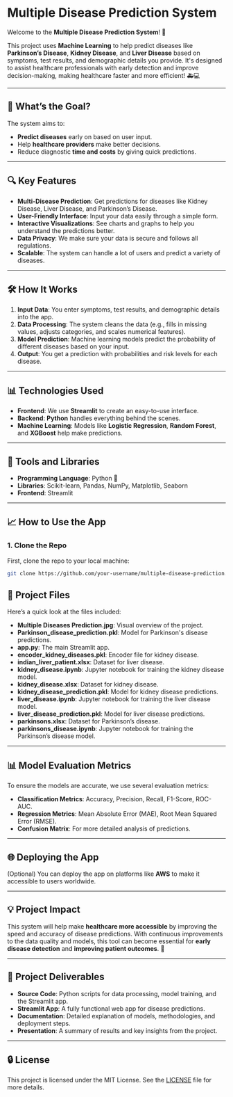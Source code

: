 # Multiple Disease Prediction System

Welcome to the **Multiple Disease Prediction System**! 🎉

This project uses **Machine Learning** to help predict diseases like **Parkinson’s Disease**, **Kidney Disease**, and **Liver Disease** based on symptoms, test results, and demographic details you provide. It's designed to assist healthcare professionals with early detection and improve decision-making, making healthcare faster and more efficient! 🚑💻

---

## 🚀 **What’s the Goal?**

The system aims to:

- **Predict diseases** early on based on user input.
- Help **healthcare providers** make better decisions.
- Reduce diagnostic **time and costs** by giving quick predictions.

---

## 🔍 **Key Features**

- **Multi-Disease Prediction**: Get predictions for diseases like Kidney Disease, Liver Disease, and Parkinson’s Disease.
- **User-Friendly Interface**: Input your data easily through a simple form.
- **Interactive Visualizations**: See charts and graphs to help you understand the predictions better.
- **Data Privacy**: We make sure your data is secure and follows all regulations.
- **Scalable**: The system can handle a lot of users and predict a variety of diseases.

---

## 🛠 **How It Works**

1. **Input Data**: You enter symptoms, test results, and demographic details into the app.
2. **Data Processing**: The system cleans the data (e.g., fills in missing values, adjusts categories, and scales numerical features).
3. **Model Prediction**: Machine learning models predict the probability of different diseases based on your input.
4. **Output**: You get a prediction with probabilities and risk levels for each disease.

---

## 📊 **Technologies Used**

- **Frontend**: We use **Streamlit** to create an easy-to-use interface.
- **Backend**: **Python** handles everything behind the scenes.
- **Machine Learning**: Models like **Logistic Regression**, **Random Forest**, and **XGBoost** help make predictions.

---

## 🧰 **Tools and Libraries**

- **Programming Language**: Python 🐍
- **Libraries**: Scikit-learn, Pandas, NumPy, Matplotlib, Seaborn
- **Frontend**: Streamlit

---

## 📈 **How to Use the App**

### 1. Clone the Repo

First, clone the repo to your local machine:

```bash
git clone https://github.com/your-username/multiple-disease-prediction.git
```

## 📂 **Project Files**

Here’s a quick look at the files included:

- **Multiple Diseases Prediction.jpg**: Visual overview of the project.
- **Parkinson_disease_prediction.pkl**: Model for Parkinson's disease predictions.
- **app.py**: The main Streamlit app.
- **encoder_kidney_diseases.pkl**: Encoder file for kidney disease.
- **indian_liver_patient.xlsx**: Dataset for liver disease.
- **kidney_disease.ipynb**: Jupyter notebook for training the kidney disease model.
- **kidney_disease.xlsx**: Dataset for kidney disease.
- **kidney_disease_prediction.pkl**: Model for kidney disease predictions.
- **liver_disease.ipynb**: Jupyter notebook for training the liver disease model.
- **liver_disease_prediction.pkl**: Model for liver disease predictions.
- **parkinsons.xlsx**: Dataset for Parkinson’s disease.
- **parkinsons_disease.ipynb**: Jupyter notebook for training the Parkinson’s disease model.

---

## 📊 **Model Evaluation Metrics**

To ensure the models are accurate, we use several evaluation metrics:

- **Classification Metrics**: Accuracy, Precision, Recall, F1-Score, ROC-AUC.
- **Regression Metrics**: Mean Absolute Error (MAE), Root Mean Squared Error (RMSE).
- **Confusion Matrix**: For more detailed analysis of predictions.

---

## 🌐 **Deploying the App**

(Optional) You can deploy the app on platforms like **AWS** to make it accessible to users worldwide.

---

## 💡 **Project Impact**

This system will help make **healthcare more accessible** by improving the speed and accuracy of disease predictions. With continuous improvements to the data quality and models, this tool can become essential for **early disease detection** and **improving patient outcomes**. 🌱

---

## 📝 **Project Deliverables**

- **Source Code**: Python scripts for data processing, model training, and the Streamlit app.
- **Streamlit App**: A fully functional web app for disease predictions.
- **Documentation**: Detailed explanation of models, methodologies, and deployment steps.
- **Presentation**: A summary of results and key insights from the project.

---

## 🔒 **License**

This project is licensed under the MIT License. See the [LICENSE](LICENSE) file for more details.
